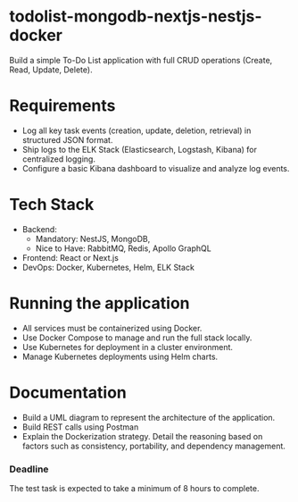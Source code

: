 # todolist-mongodb-nextjs-nestjs-docker

Build a simple To-Do List application with full CRUD operations (Create, Read, Update, Delete).

# Requirements
- Log all key task events (creation, update, deletion, retrieval) in structured JSON format.
- Ship logs to the ELK Stack (Elasticsearch, Logstash, Kibana) for centralized logging.
- Configure a basic Kibana dashboard to visualize and analyze log events.

# Tech Stack
- Backend: 
  - Mandatory: NestJS, MongoDB, 
  - Nice to Have: RabbitMQ, Redis, Apollo GraphQL
- Frontend: React or Next.js
- DevOps: Docker, Kubernetes, Helm, ELK Stack

# Running the application
- All services must be containerized using Docker.
- Use Docker Compose to manage and run the full stack locally.
- Use Kubernetes for deployment in a cluster environment.
- Manage Kubernetes deployments using Helm charts.

# Documentation
- Build a UML diagram to represent the architecture of the application.
- Build REST calls using Postman
- Explain the Dockerization strategy. Detail the reasoning based on factors such as consistency, portability, and dependency management.

### Deadline
The test task is expected to take a minimum of 8 hours to complete.